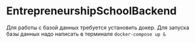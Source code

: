 # EntrepreneurshipSchoolBackend

Для работы с базой данных требуется установить докер. Для запуска базы данных надо написать в терминале `docker-compose up &`
